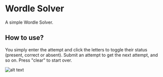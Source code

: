 # Wordle Solver

A simple Wordle Solver.

## How to use?

You simply enter the attempt and click the letters to toggle their status (present, correct or absent). Submit an attempt to get the next attempt, and so on. Press "clear" to start over.

![alt text](https://artus.github.io/wordle-solver/img/screenshot.png)